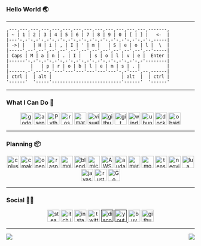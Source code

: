### Hello World 🌏

***
```
,---,---,---,---,---,---,---,---,---,---,---,---,---,-------,
| ~ | 1 | 2 | 3 | 4 | 5 | 6 | 7 | 8 | 9 | 0 | [ | ] |   <-  |
|---'-,-'-,-'-,-'-,-'-,-'-,-'-,-'-,-'-,-'-,-'-,-'-,-'-,-----|
| ->| |   | H | i | , | I | ' | m |   | S | e | o | l |  \  |
|-----',--',--',--',--',--',--',--',--',--',--',--',--'-----|
| Caps | M | a | n | . | I |   | s | o | l | v | e |  Enter |
|------'-,-'-,-'-,-'-,-'-,-'-,-'-,-'-,-'-,-'-,-'-,-'--------|
|        |   | p | r | o | b | l | e | m | s | . |          |
|------,-',--'--,'---'---'---'---'---'---'-,-'---',--,------|
| ctrl |  | alt |                          | alt  |  | ctrl |
'------'  '-----'--------------------------'------'  '------'
```

***

### **What I Can Do**  🧺
<p align="center">
	<a href="https://docs.godotengine.org/en/stable/"><img height="32px" alt="godotengine" src ="https://img.shields.io/badge/Godot-478CBF.svg?&style=for-the-badge&logo=godotengine&logoColor=white"/></a>
	<a href="https://www.aseprite.org/"><img height="32px" alt="aseprite" src ="https://img.shields.io/badge/aseprite-7D929E.svg?&style=for-the-badge&logo=aseprite&logoColor=white"/></a>
	<a href="https://docs.python.org/3/"><img height="32px" alt="Python" src ="https://img.shields.io/badge/Python-3776AB.svg?&style=for-the-badge&logo=Python&logoColor=white"/></a>
	<a href="https://docs.ros.org/"><img height="32px" alt="ros" src ="https://img.shields.io/badge/ros-22314E.svg?&style=for-the-badge&logo=ros&logoColor=white"/></a>
	<a href="https://www.markdownguide.org/"><img height="32px" alt="markdown" src ="https://img.shields.io/badge/markdown-000000.svg?&style=for-the-badge&logo=markdown&logoColor=white"/></a>
	<a href="https://code.visualstudio.com/"><img height="32px" alt="visualstudiocode" src ="https://img.shields.io/badge/VScode-007ACC.svg?&style=for-the-badge&logo=visual studio code&logoColor=white"/></a>
	<a href="https://github.com/tjfehdgns1"><img height="32px" alt="github" src ="https://img.shields.io/badge/github-181717.svg?&style=for-the-badge&logo=github&logoColor=white"/></a>
	<a href="https://git-scm.com/"><img height="32px" alt="git" src ="https://img.shields.io/badge/git-F05032.svg?&style=for-the-badge&logo=git&logoColor=white"/></a>
	<a href="https://www.microsoft.com/ko-kr/windows/"><img height="32px" alt="windows" src ="https://img.shields.io/badge/windows-0078D6.svg?&style=for-the-badge&logo=windows&logoColor=white"/></a>
	<a href="https://ubuntu.com/"><img height="32px" alt="ubuntu" src ="https://img.shields.io/badge/ubuntu-E95420.svg?&style=for-the-badge&logo=ubuntu&logoColor=white"/></a>
	<a href="https://www.docker.com/"><img height="32px" alt="docker" src ="https://img.shields.io/badge/docker-2496ED.svg?&style=for-the-badge&logo=docker&logoColor=white"/></a>
	<a href="https://obsidian.md/"><img height="32px" alt="obsidian" src ="https://img.shields.io/badge/obsidian-7C3AED.svg?&style=for-the-badge&logo=obsidian&logoColor=white"/></a>
</p>

***

### **Planning** 📦
<p align="center">
	<a href="https://learn.microsoft.com/ko-kr/cpp/?view=msvc-170"><img height="32px" alt="cplusplus" src ="https://img.shields.io/badge/C++-00599C.svg?&style=for-the-badge&logo=cplusplus&logoColor=white"/></a>
	<a href="https://cmake.org/cmake/help/latest/"><img height="32px" alt="cmake" src ="https://img.shields.io/badge/cmake-064F8C.svg?&style=for-the-badge&logo=cmake&logoColor=white"/></a>
	<a href="https://docs.opencv.org/4.x/"><img height="32px" alt="opencv" src ="https://img.shields.io/badge/opencv-5C3EE8.svg?&style=for-the-badge&logo=opencv&logoColor=white"/></a>
	<a href="https://www.raspberrypi.com/documentation/"><img height="32px" alt="raspberrypi" src ="https://img.shields.io/badge/raspberrypi-A22846.svg?&style=for-the-badge&logo=raspberrypi&logoColor=white"/></a>
 	<a href="https://docs.modular.com/mojo/"><img height="32px" alt="mojo" src ="https://img.shields.io/badge/Mojo-000000.svg?&style=for-the-badge&logo=fireship&logoColor=white"/></a>
	<a href="https://www.blender.org/"><img height="32px" alt="blender" src ="https://img.shields.io/badge/blender-F5792A.svg?&style=for-the-badge&logo=blender&logoColor=white"/></a>
	<a href="https://www.microsoft.com/ko-kr/microsoft-365/excel"><img height="32px" alt="microsoftexcel" src ="https://img.shields.io/badge/excel-217346.svg?&style=for-the-badge&logo=microsoftexcel&logoColor=white"/></a>
	<a href="https://aws.amazon.com/"><img height="32px" alt="AWS" src ="https://img.shields.io/badge/AWS-232F3E.svg?&style=for-the-badge&logo=amazonaws&logoColor=white"/></a>
	<a href="https://www.audacityteam.org/"><img height="32px" alt="audacity" src ="https://img.shields.io/badge/audacity-F5792A.svg?&style=for-the-badge&logo=audacity&logoColor=white"/></a>
	<a href="https://mariadb.org/"><img height="32px" alt="mariadb" src ="https://img.shields.io/badge/mariadb-003545.svg?&style=for-the-badge&logo=mariadb&logoColor=white"/></a>
	<a href="https://www.mongodb.com/"><img height="32px" alt="mongodb" src ="https://img.shields.io/badge/mongodb-47A248.svg?&style=for-the-badge&logo=mongodb&logoColor=white"/></a>
	<a href="https://www.tensorflow.org/"><img height="32px" alt="tensorflow" src ="https://img.shields.io/badge/tensorflow-FF6F00.svg?&style=for-the-badge&logo=tensorflow&logoColor=white"/></a>
	<a href="https://neovim.io/doc/"><img height="32px" alt="neovim" src ="https://img.shields.io/badge/neovim-57A143.svg?&style=for-the-badge&logo=neovim&logoColor=white"/></a>
	<a href="https://www.lua.org/docs.html"><img height="32px" alt="lua" src ="https://img.shields.io/badge/lua-2C2D72.svg?&style=for-the-badge&logo=lua&logoColor=white"/></a>
	<a href="https://developer.mozilla.org/ko/docs/Web/JavaScript"><img height="32px" alt="javascript" src ="https://img.shields.io/badge/javascript-F7DF1E.svg?&style=for-the-badge&logo=javascript&logoColor=white"/></a>
	<a href="https://doc.rust-lang.org/book/"><img height="32px" alt="rust" src ="https://img.shields.io/badge/rust-000000.svg?&style=for-the-badge&logo=rust&logoColor=white"/></a>
	<a href="https://go.dev/doc/"><img height="32px" alt="Go" src ="https://img.shields.io/badge/go-00ADD8.svg?&style=for-the-badge&logo=go&logoColor=white"/></a>
</p>

***

### **Social** 🙋‍♂️
<p align="center">
  <a href="https://steamcommunity.com/profiles/76561198435487509/"><img height="32px" alt="steam" src ="https://img.shields.io/badge/steam-000000.svg?&style=for-the-badge&logo=steam&logoColor=white"/></a>
  <a href="https://seolman.itch.io/"><img height="32px" alt="itch.io" src ="https://img.shields.io/badge/itch.io-FA5C5C.svg?&style=for-the-badge&logo=itch.io&logoColor=white"/></a>
  <a href="https://www.instagram.com/tjf.dh/"><img height="32px" alt="instagram" src ="https://img.shields.io/badge/instagram-E4405F.svg?&style=for-the-badge&logo=instagram&logoColor=white"/></a>
  <a href="https://twitter.com/seol_man"><img height="32px" alt="twitter" src ="https://img.shields.io/badge/twitter-1D9BF0.svg?&style=for-the-badge&logo=twitter&logoColor=white"/></a>
  <a href=""><img height="32px" alt="discord" src ="https://img.shields.io/badge/discord-5865F2.svg?&style=for-the-badge&logo=discord&logoColor=white"/></a>	
  <a href=""><img height="32px" alt="youtube" src ="https://img.shields.io/badge/youtube-FF0000.svg?&style=for-the-badge&logo=youtube&logoColor=white"/>
  <a href="https://bmc.link/seolman"><img height="32px" alt="buymeacoffee" src ="https://img.shields.io/badge/buymeacoffee-FFDD00.svg?&style=for-the-badge&logo=buymeacoffee&logoColor=white"/></a>
  <a href="https://tjfehdgns1.github.io/"><img height="32px" alt="githubpages" src ="https://img.shields.io/badge/githubpages-222222.svg?&style=for-the-badge&logo=githubpages&logoColor=white"/></a>
</p>

***

<div align="center">
  <img align="left" src="http://mazassumnida.wtf/api/v2/generate_badge?boj=o10224"/>
  <img align="right" src="https://github-readme-stats.vercel.app/api/top-langs/?username=tjfehdgns1&layout=compact&hide=&theme=dracula&langs_count=4"/>
</div>
